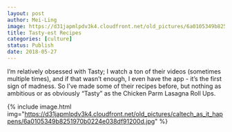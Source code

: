 ```yaml
---
layout: post
author: Mei-Ling
image: https://d31japmlpdv3k4.cloudfront.net/old_pictures/6a0105349b8251970b0224e038df95200d-800wi.jpg
title: Tasty-est Recipes
categories: [culture]
status: Publish
date: 2018-05-27
---
```



I’m relatively obsessed with Tasty; I watch a ton of their videos (sometimes multiple times), and if that wasn’t enough, I even have the app - it’s the first sign of madness. So I’ve made some of their recipes before, but nothing as ambitious or as obviously “Tasty” as the Chicken Parm Lasagna Roll Ups.


{% include image.html img="https://d31japmlpdv3k4.cloudfront.net/old_pictures/caltech_as_it_happens/6a0105349b8251970b0224e038df91200d.jpg" %}
